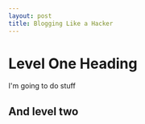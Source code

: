 ```yaml
---
layout: post
title: Blogging Like a Hacker
---
```


Level One Heading
=================

<title>{{ page.title }} on {{ page.site }}</title>


I'm going to do stuff

And level two
-------------
